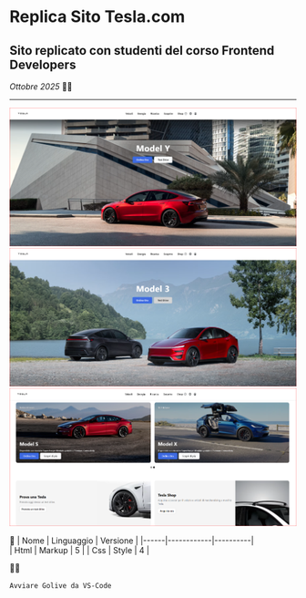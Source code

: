 # Replica Sito Tesla.com
## Sito replicato con studenti del corso Frontend Developers
*Ottobre 2025*
🧑‍💻

---

![Screenshot dell app](./images/screenshot.PNG)
![Screenshot dell app](./images/screenshot2.PNG)
![Screenshot dell app](./images/screenshot3.PNG)



🔨
| Nome | Linguaggio | Versione |
|------|------------|----------|      
| Html | Markup     | 5        |
| Css  | Style      | 4        | 

👨‍💻
```bash
Avviare Golive da VS-Code



 
  
